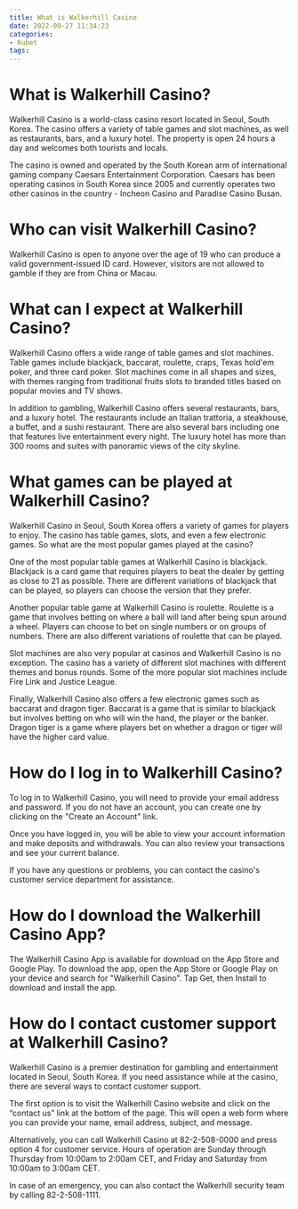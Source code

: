 ```yaml
---
title: What is Walkerhill Casino
date: 2022-09-27 11:34:23
categories:
- Kubet
tags:
---
```



#  What is Walkerhill Casino?

Walkerhill Casino is a world-class casino resort located in Seoul, South Korea. The casino offers a variety of table games and slot machines, as well as restaurants, bars, and a luxury hotel. The property is open 24 hours a day and welcomes both tourists and locals.

The casino is owned and operated by the South Korean arm of international gaming company Caesars Entertainment Corporation. Caesars has been operating casinos in South Korea since 2005 and currently operates two other casinos in the country - Incheon Casino and Paradise Casino Busan.

# Who can visit Walkerhill Casino?

Walkerhill Casino is open to anyone over the age of 19 who can produce a valid government-issued ID card. However, visitors are not allowed to gamble if they are from China or Macau.

# What can I expect at Walkerhill Casino?

Walkerhill Casino offers a wide range of table games and slot machines. Table games include blackjack, baccarat, roulette, craps, Texas hold'em poker, and three card poker. Slot machines come in all shapes and sizes, with themes ranging from traditional fruits slots to branded titles based on popular movies and TV shows.

In addition to gambling, Walkerhill Casino offers several restaurants, bars, and a luxury hotel. The restaurants include an Italian trattoria, a steakhouse, a buffet, and a sushi restaurant. There are also several bars including one that features live entertainment every night. The luxury hotel has more than 300 rooms and suites with panoramic views of the city skyline.

#  What games can be played at Walkerhill Casino?

Walkerhill Casino in Seoul, South Korea offers a variety of games for players to enjoy. The casino has table games, slots, and even a few electronic games. So what are the most popular games played at the casino?

One of the most popular table games at Walkerhill Casino is blackjack. Blackjack is a card game that requires players to beat the dealer by getting as close to 21 as possible. There are different variations of blackjack that can be played, so players can choose the version that they prefer.

Another popular table game at Walkerhill Casino is roulette. Roulette is a game that involves betting on where a ball will land after being spun around a wheel. Players can choose to bet on single numbers or on groups of numbers. There are also different variations of roulette that can be played.

Slot machines are also very popular at casinos and Walkerhill Casino is no exception. The casino has a variety of different slot machines with different themes and bonus rounds. Some of the more popular slot machines include Fire Link and Justice League.

Finally, Walkerhill Casino also offers a few electronic games such as baccarat and dragon tiger. Baccarat is a game that is similar to blackjack but involves betting on who will win the hand, the player or the banker. Dragon tiger is a game where players bet on whether a dragon or tiger will have the higher card value.

#  How do I log in to Walkerhill Casino?

To log in to Walkerhill Casino, you will need to provide your email address and password. If you do not have an account, you can create one by clicking on the "Create an Account" link.

Once you have logged in, you will be able to view your account information and make deposits and withdrawals. You can also review your transactions and see your current balance.

If you have any questions or problems, you can contact the casino's customer service department for assistance.

#  How do I download the Walkerhill Casino App?

The Walkerhill Casino App is available for download on the App Store and Google Play. To download the app, open the App Store or Google Play on your device and search for "Walkerhill Casino". Tap Get, then Install to download and install the app.

#  How do I contact customer support at Walkerhill Casino?

Walkerhill Casino is a premier destination for gambling and entertainment located in Seoul, South Korea. If you need assistance while at the casino, there are several ways to contact customer support.

The first option is to visit the Walkerhill Casino website and click on the “contact us” link at the bottom of the page. This will open a web form where you can provide your name, email address, subject, and message.

Alternatively, you can call Walkerhill Casino at 82-2-508-0000 and press option 4 for customer service. Hours of operation are Sunday through Thursday from 10:00am to 2:00am CET, and Friday and Saturday from 10:00am to 3:00am CET.

In case of an emergency, you can also contact the Walkerhill security team by calling 82-2-508-1111.